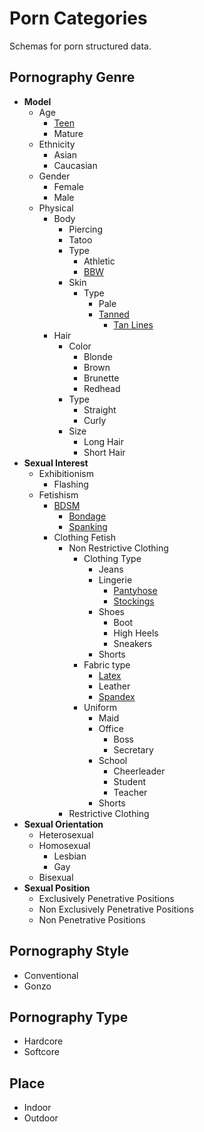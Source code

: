 # Porn Categories

Schemas for porn structured data.

##  Pornography Genre

* **Model** 
  * Age 
    * [Teen](https://simple.wikipedia.org/wiki/Teenager) 
    * Mature
  * Ethnicity
    * Asian 
    * Caucasian 
  * Gender 
    * Female 
    * Male 
  * Physical
    * Body 
      * Piercing 
      * Tatoo 
      * Type 
        * Athletic 
        * [BBW](https://fr.wikipedia.org/wiki/BBW)
      * Skin 
        * Type 
          * Pale 
          * [Tanned](https://en.wikipedia.org/wiki/Sun_tanning)
            * [Tan Lines](https://en.wikipedia.org/wiki/Tan_line)
    * Hair 
      * Color 
        * Blonde 
        * Brown 
        * Brunette 
        * Redhead 
      * Type
        * Straight 
        * Curly 
      * Size
        * Long Hair 
        * Short Hair 
* **Sexual Interest**
  * Exhibitionism
    * Flashing 
  * Fetishism
    * [BDSM](https://en.wikipedia.org/wiki/BDSM)
      * [Bondage](https://en.wikipedia.org/wiki/Bondage)
      * [Spanking](https://en.wikipedia.org/wiki/Spanking)
    * Clothing Fetish 
      * Non Restrictive Clothing
        * Clothing Type
          * Jeans
          * Lingerie
            * [Pantyhose](https://en.wikipedia.org/wiki/Pantyhose)
            * [Stockings](https://en.wikipedia.org/wiki/Stockings)
          * Shoes
            * Boot
            * High Heels
            * Sneakers
          * Shorts
        * Fabric type
          * [Latex](https://en.wikipedia.org/wiki/Latex_and_PVC_fetishism)
          * Leather
          * [Spandex](https://en.wikipedia.org/wiki/Spandex)
        * Uniform
          * Maid
          * Office
            * Boss
            * Secretary
          * School
            * Cheerleader
            * Student
            * Teacher
          * Shorts
      * Restrictive Clothing
* **Sexual Orientation**
  * Heterosexual 
  * Homosexual
    * Lesbian 
    * Gay 
  * Bisexual 
* **Sexual Position**
  * Exclusively Penetrative Positions 
  * Non Exclusively Penetrative Positions
  * Non Penetrative Positions 

## Pornography Style
  * Conventional 
  * Gonzo
  
## Pornography Type
  * Hardcore
  * Softcore
  
## Place
  * Indoor
  * Outdoor
